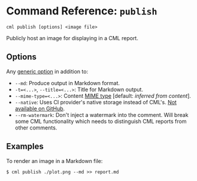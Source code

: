# Command Reference: `publish`

```usage
cml publish [options] <image file>
```

Publicly host an image for displaying in a CML report.

## Options

Any [generic option](/doc/ref) in addition to:

- `--md`: Produce output in Markdown format.
- `-t=<...>`, `--title=<...>`: Title for Markdown output.
- `--mime-type=<...>`: Content
  [MIME type](https://www.iana.org/assignments/media-types/media-types.xhtml)
  [default: *inferred from content*].
- `--native`: Uses CI provider's native storage instead of CML's.
  [Not available on GitHub](https://github.com/iterative/cml/wiki/Backend-Supported-Features).
- `--rm-watermark`: Don't inject a watermark into the comment. Will break some
  CML functionality which needs to distinguish CML reports from other comments.

## Examples

To render an image in a Markdown file:

```cli
$ cml publish ./plot.png --md >> report.md
```
